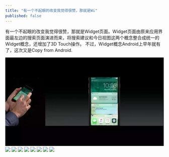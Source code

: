 ```yaml
---
title: "有一个不起眼的改变我觉得很赞，那就是Wi"
published: false
---
```

有一个不起眼的改变我觉得很赞，那就是Widget页面。Widget页面由原来应用界面最左边的搜索页面演进而来，将搜索建议和今日视图这两个概念整合成统一的Widget概念，还增加了3D Touch操作。
不过，Widget概念Android上早年就有了，这次又是Copy from Android.

![](./1.jpg)
![](./2.jpg)
![](./3.jpg)
![](./4.jpg)
![](./5.jpg)
![](./6.jpg)
![](./7.jpg)
![](./8.jpg)
![](./9.jpg)
